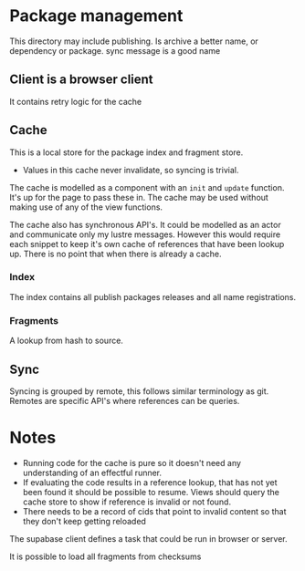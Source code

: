 # Package management

This directory may include publishing.
Is archive a better name, or dependency or package. sync message is a good name

## Client is a browser client

It contains retry logic for the cache

## Cache
This is a local store for the package index and fragment store.

- Values in this cache never invalidate, so syncing is trivial.

The cache is modelled as a component with an `init` and `update` function.
It's up for the page to pass these in.
The cache may be used without making use of any of the view functions.

The cache also has synchronous API's. It could be modelled as an actor and communicate only my lustre messages.
However this would require each snippet to keep it's own cache of references that have been lookup up.
There is no point that when there is already a cache.

### Index
The index contains all publish packages releases and all name registrations.

### Fragments
A lookup from hash to source.

## Sync
Syncing is grouped by remote, this follows similar terminology as git.
Remotes are specific API's where references can be queries.

# Notes

- Running code for the cache is pure so it doesn't need any understanding of an effectful runner.
- If evaluating the code results in a reference lookup, that has not yet been found it should be possible to resume.
  Views should query the cache store to show if reference is invalid or not found.
- There needs to be a record of cids that point to invalid content so that they don't keep getting reloaded

The supabase client defines a task that could be run in browser or server.


It is possible to load all fragments from checksums